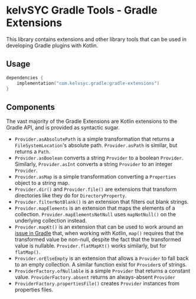 # kelvSYC Gradle Tools - Gradle Extensions

This library contains extensions and other library tools that can be used in developing Gradle plugins with Kotlin.

## Usage

```kotlin
dependencies {
    implementation("com.kelvsyc.gradle:gradle-extensions")
}
```

## Components

The vast majority of the Gradle Extensions are Kotlin extensions to the Gradle API, and is provided as syntactic sugar.

* `Provider.asAbsolutePath` is a simple transformation that returns a `FileSystemLocation`'s absolute path.
  `Provider.asPath` is similar, but returns a `Path`.
* `Provider.asBoolean` converts a string `Provider` to a boolean `Provider`. Similarly, `Provider.asInt` converts a
  string `Provider` to an integer `Provider`.
* `Provider.asMap` is a simple transformation converting a `Properties` object to a string map.
* `Provider.dir()` and `Provider.file()` are extensions that transform directories like they do for `DirectoryProperty`.
* `Provider.filterNotBlank()` is an extension that filters out blank strings.
* `Provider.mapElements` is an extension that maps the elements of a collection. `Provider.mapElementsNotNull` uses
  `mapNotNull()` on the underlying collection instead.
* `Provider.mapKt()` is an extension that can be used to work around an [issue in Gradle](https://github.com/gradle/gradle/issues/12388)
  that, when working with Kotlin, `map()` requires that the transformed value be non-null, despite the fact that the
  transformed value is nullable. `Provider.flatMapKt()` works similarly, but for `flatMap()`.
* `Provider.orElseEmpty` is an extension that allows a `Provider` to fall back to an empty collection. A similar
  function exist for `Provider`s of strings.
* `ProviderFactory.ofNullable` is a simple `Provider` that returns a constant value. `ProviderFactory.absent` returns
  an always-absent `Provider`
* `ProviderFactory.propertiesFile()` creates `Provider` instances from properties files.
